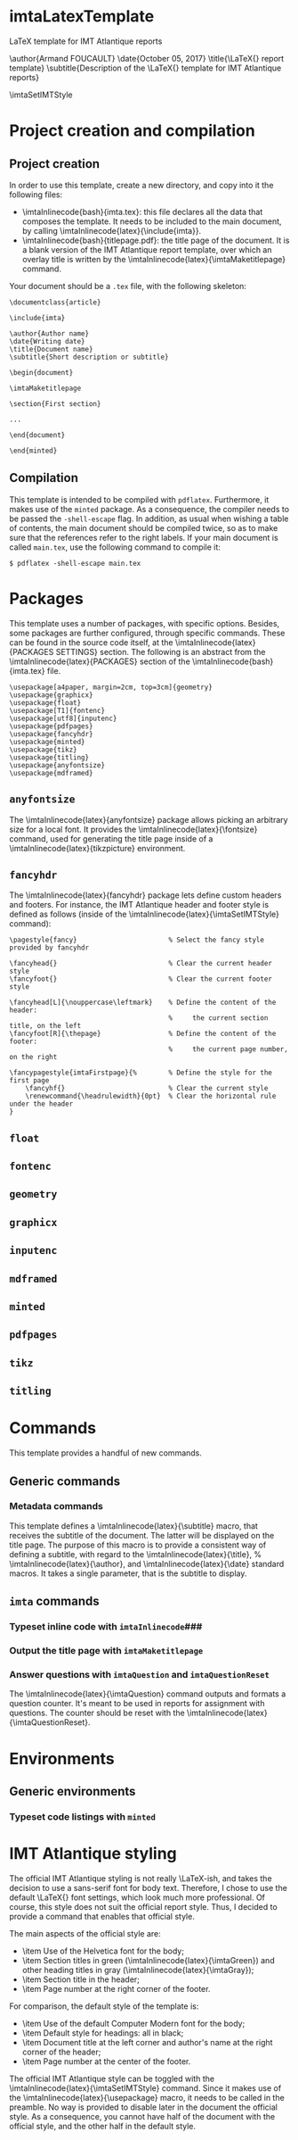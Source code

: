 # imtaLatexTemplate
LaTeX template for IMT Atlantique reports

\author{Armand FOUCAULT}
\date{October 05, 2017}
\title{\LaTeX{} report template}
\subtitle{Description of the \LaTeX{} template for IMT Atlantique reports}

\imtaSetIMTStyle


# Project creation and compilation

## Project creation

In order to use this template, create a new directory, and copy into it the following files:

- \imtaInlinecode{bash}{imta.tex}: this file declares all the data that composes the template.
  It needs to be included to the main document, by calling \imtaInlinecode{latex}{\include{imta}}.
- \imtaInlinecode{bash}{titlepage.pdf}: the title page of the document.
  It is a blank version of the IMT Atlantique report template, over which an overlay title is written
  by the \imtaInlinecode{latex}{\imtaMaketitlepage} command.

Your document should be a `.tex` file, with the following skeleton:

    \documentclass{article}
    
    \include{imta}
    
    \author{Author name}
    \date{Writing date}
    \title{Document name}
    \subtitle{Short description or subtitle}
    
    \begin{document}
    
    \imtaMaketitlepage
    
    \section{First section}
    
    ...
    
    \end{document}
    
    \end{minted}


## Compilation

This template is intended to be compiled with `pdflatex`.
Furthermore, it makes use of the `minted` package.
As a consequence, the compiler needs to be passed the `-shell-escape` flag.
In addition, as usual when wishing a table of contents, the main document should be compiled twice, so as to make sure that the references refer to the right labels.
If your main document is called `main.tex`, use the following command to compile it:

    $ pdflatex -shell-escape main.tex



# Packages

This template uses a number of packages, with specific options.
Besides, some packages are further configured, through specific commands.
These can be found in the source code itself, at the \imtaInlinecode{latex}{PACKAGES SETTINGS} section.
The following is an abstract from the \imtaInlinecode{latex}{PACKAGES} section of the \imtaInlinecode{bash}{imta.tex} file.

    \usepackage[a4paper, margin=2cm, top=3cm]{geometry}
    \usepackage{graphicx}
    \usepackage{float}
    \usepackage[T1]{fontenc}
    \usepackage[utf8]{inputenc}
    \usepackage{pdfpages}
    \usepackage{fancyhdr}
    \usepackage{minted}
    \usepackage{tikz}
    \usepackage{titling}
    \usepackage{anyfontsize}
    \usepackage{mdframed}

## `anyfontsize`

The \imtaInlinecode{latex}{anyfontsize} package allows picking an arbitrary size for a local font.
It provides the \imtaInlinecode{latex}{\fontsize} command, used for generating the title page inside of a \imtaInlinecode{latex}{tikzpicture} environment.

## `fancyhdr`

The \imtaInlinecode{latex}{fancyhdr} package lets define custom headers and footers.
For instance, the IMT Atlantique header and footer style is defined as follows (inside of the \imtaInlinecode{latex}{\imtaSetIMTStyle} command):

    \pagestyle{fancy}                       % Select the fancy style provided by fancyhdr
    
    \fancyhead{}                            % Clear the current header style
    \fancyfoot{}                            % Clear the current footer style
    
    \fancyhead[L]{\nouppercase\leftmark}    % Define the content of the header:
                                            %     the current section title, on the left
    \fancyfoot[R]{\thepage}                 % Define the content of the footer:
                                            %     the current page number, on the right
    
    \fancypagestyle{imtaFirstpage}{%        % Define the style for the first page
        \fancyhf{}                          % Clear the current style
        \renewcommand{\headrulewidth}{0pt}  % Clear the horizontal rule under the header
    }

## `float`
## `fontenc`
## `geometry`
## `graphicx`
## `inputenc`
## `mdframed`
## `minted`
## `pdfpages`
## `tikz`
## `titling`



# Commands

This template provides a handful of new commands.

## Generic commands

### Metadata commands

This template defines a \imtaInlinecode{latex}{\subtitle} macro, that receives the subtitle of the document.
The latter will be displayed on the title page.
The purpose of this macro is to provide a consistent way of defining a subtitle, with regard to the \imtaInlinecode{latex}{\title}, %
\imtaInlinecode{latex}{\author}, and \imtaInlinecode{latex}{\date} standard macros.
It takes a single parameter, that is the subtitle to display.

## `imta` commands

### Typeset inline code with `imtaInlinecode`###

### Output the title page with `imtaMaketitlepage`

### Answer questions with `imtaQuestion` and `imtaQuestionReset`

The \imtaInlinecode{latex}{\imtaQuestion} command outputs and formats a question counter.
It's meant to be used in reports for assignment with questions.
The counter should be reset with the \imtaInlinecode{latex}{\imtaQuestionReset}.



# Environments

## Generic environments

### Typeset code listings with `minted`



# IMT Atlantique styling

The official IMT Atlantique styling is not really \LaTeX-ish, and takes the decision to use a sans-serif font for body text.
Therefore, I chose to use the default \LaTeX{} font settings, which look much more professional.
Of course, this style does not suit the official report style.
Thus, I decided to provide a command that enables that official style.

The main aspects of the official style are:

- \item Use of the Helvetica font for the body;
- \item Section titles in green (\imtaInlinecode{latex}{\imtaGreen}) and other heading titles in gray (\imtaInlinecode{latex}{\imtaGray});
- \item Section title in the header;
- \item Page number at the right corner of the footer.

For comparison, the default style of the template is:

- \item Use of the default Computer Modern font for the body;
- \item Default style for headings: all in black;
- \item Document title at the left corner and author's name at the right corner of the header;
- \item Page number at the center of the footer.

The official IMT Atlantique style can be toggled with the \imtaInlinecode{latex}{\imtaSetIMTStyle} command.
Since it makes use of the \imtaInlinecode{latex}{\usepackage} macro, it needs to be called in the preamble.
No way is provided to disable later in the document the official style.
As a consequence, you cannot have half of the document with the official style, and the other half in the default style.
